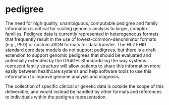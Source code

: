 # pedigree

The need for high quality, unambiguous, computable pedigree and family information is critical for scaling genomic analysis to larger, complex families. Pedigree data is currently represented in heterogeneous formats that frequently result in the use of lowest-common-denominator formats (e.g., PED) or custom JSON formats for data transfer. The HL7 FHIR standard core data models do not support pedigrees, but there is a draft extension to support genomic pedigrees that should be evaluated and potentially extended by the GA4GH. Standardizing the way systems represent family structure will allow patients to share this information more easily between healthcare systems and help software tools to use this information to improve genome analysis and diagnosis. 

The collection of specific clinical or genetic data is outside the scope of this deliverable, and would instead be handled by other formats and references to individuals within the pedigree representation.

